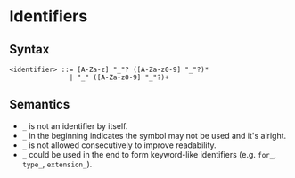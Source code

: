 # Identifiers

## Syntax

```
<identifier> ::= [A-Za-z] "_"? ([A-Za-z0-9] "_"?)*
               | "_" ([A-Za-z0-9] "_"?)+
```

## Semantics

- `_` is not an identifier by itself.
- `_` in the beginning indicates the symbol may not be used and it's alright.
- `_` is not allowed consecutively to improve readability.
- `_` could be used in the end to form keyword-like identifiers (e.g. `for_`, `type_`, `extension_`).
